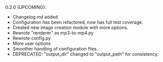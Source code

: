 0.2.0 (UPCOMING):
  - Changelog.md added.
  - Configuration has been refactored, now has full test coverage.
  - Created new image creation module with more options.
  - Rewrote "renderer" as mp3-to-mp4.py
  - Rewrote config.py
  - More user options
  - Smoother handling of configuration files.
  - DEPRECATED: "output_dir" changed to "output_path" for consistency.
